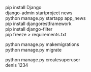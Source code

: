 pip install Django  
django-admin startproject news  
python manage.py startapp app_news  
pip install djangorestframework  
pip install django-filter  
pip freeze > requirements.txt  

python manage.py makemigrations  
python manage.py migrate  

python manage.py createsuperuser  
denis 1234  

